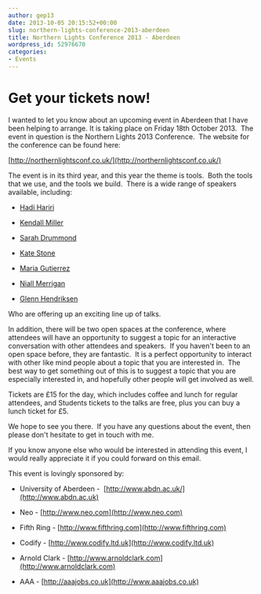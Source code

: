 ```yaml
---
author: gep13
date: 2013-10-05 20:15:52+00:00
slug: northern-lights-conference-2013-aberdeen
title: Northern Lights Conference 2013 - Aberdeen
wordpress_id: 52976670
categories:
- Events
---
```


# Get your tickets now!


I wanted to let you know about an upcoming event in Aberdeen that I have been helping to arrange. It is taking place on Friday 18th October 2013.  The event in question is the Northern Lights 2013 Conference.  The website for the conference can be found here:

[http://northernlightsconf.co.uk/](http://northernlightsconf.co.uk/)

The event is in its third year, and this year the theme is tools.  Both the tools that we use, and the tools we build.  There is a wide range of speakers available, including:




  * [Hadi Hariri](http://northernlightsconf.co.uk/speakers/2013/09/23/hadi-hariri.html)


  * [Kendall Miller](http://northernlightsconf.co.uk/speakers/2013/09/23/kendall-miller.html)


  * [Sarah Drummond](http://northernlightsconf.co.uk/speakers/2013/09/24/sarah-drummond.html)


  * [Kate Stone](http://northernlightsconf.co.uk/speakers/2013/09/23/kate-stone.html)


  * [Maria Gutierrez](http://northernlightsconf.co.uk/speakers/2013/10/02/maria-gutierrez.html)


  * [Niall Merrigan](http://northernlightsconf.co.uk/speakers/2013/09/23/niall-merrigan.html)


  * [Glenn Hendriksen](http://northernlightsconf.co.uk/speakers/2013/09/23/glenn-henriksen.html)


Who are offering up an exciting line up of talks.

In addition, there will be two open spaces at the conference, where attendees will have an opportunity to suggest a topic for an interactive conversation with other attendees and speakers.  If you haven't been to an open space before, they are fantastic.  It is a perfect opportunity to interact with other like mind people about a topic that you are interested in.  The best way to get something out of this is to suggest a topic that you are especially interested in, and hopefully other people will get involved as well.

Tickets are £15 for the day, which includes coffee and lunch for regular attendees, and Students tickets to the talks are free, plus you can buy a lunch ticket for £5.

We hope to see you there.  If you have any questions about the event, then please don't hesitate to get in touch with me.

If you know anyone else who would be interested in attending this event, I would really appreciate it if you could forward on this email.

This event is lovingly sponsored by:


  * University of Aberdeen -  [http://www.abdn.ac.uk/](http://www.abdn.ac.uk)


  * Neo - [http://www.neo.com](http://www.neo.com)


  * Fifth Ring - [http://www.fifthring.com](http://www.fifthring.com)


  * Codify - [http://www.codify.ltd.uk](http://www.codify.ltd.uk)


  * Arnold Clark - [http://www.arnoldclark.com](http://www.arnoldclark.com)


  * AAA - [http://aaajobs.co.uk](http://www.aaajobs.co.uk)


